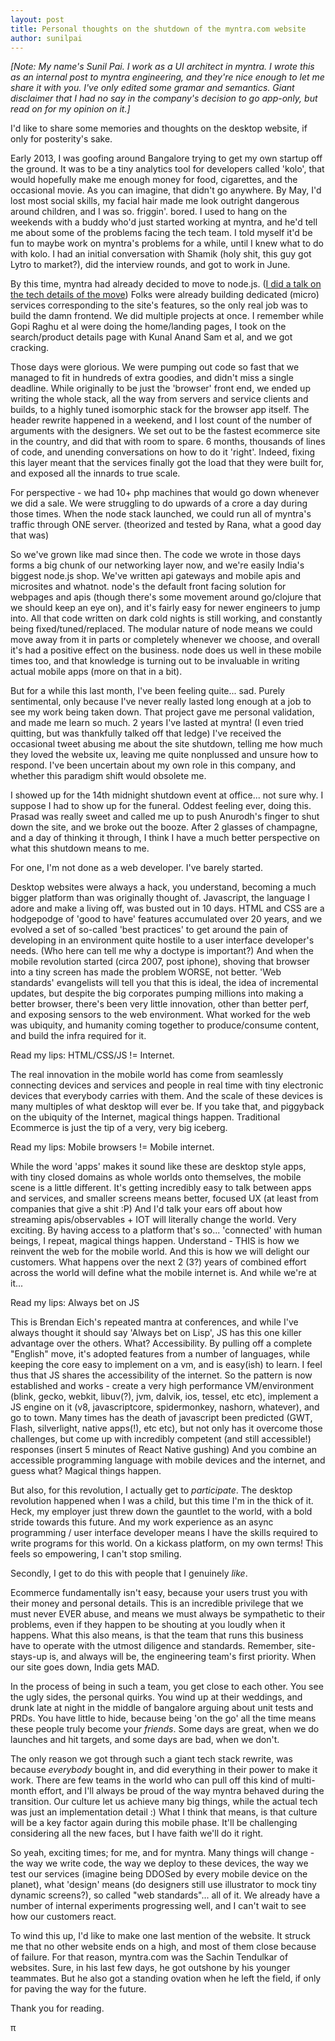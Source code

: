 ```yaml
---
layout: post
title: Personal thoughts on the shutdown of the myntra.com website
author: sunilpai
---
```


*[Note: My name's Sunil Pai. I work as a UI architect in myntra. I wrote this as an internal post to myntra engineering, and they're nice enough to let me share it with you. I've only edited some gramar and semantics. Giant disclaimer that I had no say in the company's decision to go app-only, but read on for my opinion on it.]*

I'd like to share some memories and thoughts on the desktop website, if only for posterity's sake.

Early 2013, I was goofing around Bangalore trying to get my own startup off the ground. It was to be a tiny analytics tool for developers called 'kolo', that would hopefully make me enough money for food, cigarettes, and the occasional movie. As you can imagine, that didn't go anywhere. By May, I'd lost most social skills, my facial hair made me look outright dangerous around children, and I was so. friggin'. bored. I used to hang on the weekends with a buddy who'd just started working at myntra, and he'd tell me about some of the problems facing the tech team. I told myself it'd be fun to maybe work on myntra's problems for a while, until I knew what to do with kolo. I had an initial conversation with Shamik (holy shit, this guy got Lytro to market?), did the interview rounds, and got to work in June.

By this time, myntra had already decided to move to node.js. ([I did a talk on the tech details of the move](https://www.youtube.com/watch?v=49M0-VPvFjE)) Folks were already building dedicated (micro) services corresponding to the site's features, so the only real job was to build the damn frontend. We did multiple projects at once. I remember while Gopi Raghu et al were doing the home/landing pages, I took on the search/product details page with Kunal Anand Sam et al, and we got cracking.

Those days were glorious. We were pumping out code so fast that we managed to fit in hundreds of extra goodies, and didn't miss a single deadline. While originally to be just the 'browser' front end, we ended up writing the whole stack, all the way from servers and service clients and builds, to a highly tuned isomorphic stack for the browser app itself. The header rewrite happened in a weekend, and I lost count of the number of arguments with the designers. We set out to be the fastest ecommerce site in the country, and did that with room to spare. 6 months, thousands of lines of code, and unending conversations on how to do it 'right'. Indeed, fixing this layer meant that the services finally got the load that they were built for, and exposed all the innards to true scale.

For perspective - we had 10+ php machines that would go down whenever we did a sale. We were struggling to do upwards of a crore a day during those times. When the node stack launched, we could run all of myntra's traffic through ONE server. (theorized and tested by Rana, what a good day that was)

So we've grown like mad since then. The code we wrote in those days forms a big chunk of our networking layer now, and we're easily India's biggest node.js shop. We've written api gateways and mobile apis and microsites and whatnot. node's the default front facing solution for webpages and apis (though there's some movement around go/clojure that we should keep an eye on), and it's fairly easy for newer engineers to jump into. All that code written on dark cold nights is still working, and constantly being fixed/tuned/replaced. The modular nature of node means we could move away from it in parts or completely whenever we choose, and overall it's had a positive effect on the business. node does us well in these mobile times too, and that knowledge is turning out to be invaluable in writing actual mobile apps (more on that in a bit).

But for a while this last month, I've been feeling quite... sad. Purely sentimental, only because I've never really lasted long enough at a job to see my work being taken down. That project gave me personal validation, and made me learn so much. 2 years I've lasted at myntra! (I even tried quitting, but was thankfully talked off that ledge) I've received the occasional tweet abusing me about the site shutdown, telling me how much they loved the website ux, leaving me quite nonplussed and unsure how to respond. I've been uncertain about my own role in this company, and whether this paradigm shift would obsolete me.

I showed up for the 14th midnight shutdown event at office... not sure why. I suppose I had to show up for the funeral. Oddest feeling ever, doing this. Prasad was really sweet and called me up to push Anurodh's finger to shut down the site, and we broke out the booze. After 2 glasses of champagne, and a day of thinking it through, I think I have a much better perspective on what this shutdown means to me.

For one, I'm not done as a web developer. I've barely started.

Desktop websites were always a hack, you understand, becoming a much bigger platform than was originally thought of. Javascript, the language I adore and make a living off, was busted out in 10 days. HTML and CSS are a hodgepodge of 'good to have' features accumulated over 20 years, and we evolved a set of so-called 'best practices' to get around the pain of developing in an environment quite hostile to a user interface developer's needs. (Who here can tell me why a doctype is important?) And when the mobile revolution started (circa 2007, post iphone), shoving that browser into a tiny screen has made the problem WORSE, not better. 'Web standards' evangelists will tell you that this is ideal, the idea of incremental updates, but despite the big corporates pumping millions into making a better browser, there's been very little innovation, other than better perf, and exposing sensors to the web environment. What worked for the web was ubiquity, and humanity coming together to produce/consume content, and build the infra required for it.

Read my lips: HTML/CSS/JS != Internet.

The real innovation in the mobile world has come from seamlessly connecting devices and services and people in real time with tiny electronic devices that everybody carries with them. And the scale of these devices is many multiples of what desktop will ever be. If you take that, and piggyback on the ubiquity of the Internet, magical things happen. Traditional Ecommerce is just the tip of a very, very big iceberg.

Read my lips: Mobile browsers != Mobile internet.

While the word 'apps' makes it sound like these are desktop style apps, with tiny closed domains as whole worlds onto themselves, the mobile scene is a little different. It's getting incredibly easy to talk between apps and services, and smaller screens means better, focused UX (at least from companies that give a shit :P) And I'd talk your ears off about how streaming apis/observables + IOT will literally change the world. Very exciting. By having access to a platform that's so... 'connected' with human beings, I repeat, magical things happen. Understand - THIS is how we reinvent the web for the mobile world. And this is how we will delight our customers. What happens over the next 2 (3?) years of combined effort across the world will define what the mobile internet is. And while we're at it...

Read my lips: Always bet on JS

This is Brendan Eich's repeated mantra at conferences, and while I've always thought it should say 'Always bet on Lisp', JS has this one killer advantage over the others. What? Accessibility. By pulling off a complete "English" move, it's adopted features from a number of languages, while keeping the core easy to implement on a vm, and is easy(ish) to learn. I feel thus that JS shares the accessibility of the internet. So the pattern is now established and works - create a very high performance VM/environment (blink, gecko, webkit, libuv(?), jvm, dalvik, ios, tessel, etc etc), implement a JS engine on it (v8, javascriptcore, spidermonkey, nashorn, whatever), and go to town. Many times has the death of javascript been predicted (GWT, Flash, silverlight, native apps(!), etc etc), but not only has it overcome those challenges, but come up with incredibly competent (and still accessible!) responses (insert 5 minutes of React Native gushing) And you combine an accessible programming language with mobile devices and the internet, and guess what? Magical things happen.

But also, for this revolution, I actually get to *participate*. The desktop revolution happened when I was a child, but this time I'm in the thick of it. Heck, my employer just threw down the gauntlet to the world, with a bold stride towards this future. And my work experience as an async programming / user interface developer means I have the skills required to write programs for this world. On a kickass platform, on my own terms! This feels so empowering, I can't stop smiling.

Secondly, I get to do this with people that I genuinely *like*.

Ecommerce fundamentally isn't easy, because your users trust you with their money and personal details. This is an incredible privilege that we must never EVER abuse, and means we must always be sympathetic to their problems, even if they happen to be shouting at you loudly when it happens. What this also means, is that the team that runs this business have to operate with the utmost diligence and standards. Remember, site-stays-up is, and always will be, the engineering team's first priority. When our site goes down, India gets MAD.

In the process of being in such a team, you get close to each other. You see the ugly sides, the personal quirks. You wind up at their weddings, and drunk late at night in the middle of bangalore arguing about unit tests and PRDs. You have little to hide, because being 'on the go' all the time means these people truly become your *friends*. Some days are great, when we do launches and hit targets, and some days are bad, when we don't.

The only reason we got through such a giant tech stack rewrite, was because *everybody* bought in, and did everything in their power to make it work. There are few teams in the world who can pull off this kind of multi-month effort, and I'll always be proud of the way myntra behaved during the transition. Our culture let us achieve many big things, while the actual tech was just an implementation detail :) What I think that means, is that culture will be a key factor again during this mobile phase. It'll be challenging considering all the new faces, but I have faith we'll do it right.

So yeah, exciting times; for me, and for myntra. Many things will change - the way we write code, the way we deploy to these devices, the way we test our services (imagine being DDOSed by every mobile device on the planet), what 'design' means (do designers still use illustrator to mock tiny dynamic screens?), so called "web standards"... all of it. We already have a number of internal experiments progressing well, and I can't wait to see how our customers react.

To wind this up, I'd like to make one last mention of the website. It struck me that no other website ends on a high, and most of them close because of failure. For that reason, myntra.com was the Sachin Tendulkar of websites. Sure, in his last few days, he got outshone by his younger teammates. But he also got a standing ovation when he left the field, if only for paving the way for the future.

Thank you for reading.

π

